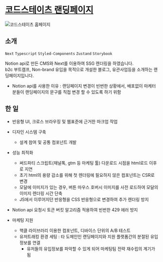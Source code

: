 # [코드스테이츠 랜딩페이지](https://www.codestates.com)

![코드스테이츠 홈페이지](https://www.datocms-assets.com/107137/1698302941-2023-10-26-3-48-56.png)

## 소개

`Next` `Typescript` `Styled-Components` `Zustand` `Storybook`

Notion api로 만든 CMS와 Next를 이용하여 SSG 렌더링을 하였습니다.  
b2c 부트캠프, Non-brand 유입을 목적으로 개설한 블로그, 유관사업등을 소개하는 랜딩페이지입니다.

- Notion api를 사용한 이유 : 랜딩페이지 변경이 빈번한 상황에서, 배포없이 마케터분들이 랜딩페이지의 문구를 직접 변경 할 수 있도록 하기 위함

## 한 일

- 반응형 UI, 크로스 브라우징 및 웹표준에 근거한 마크업 작업
- 디자인 시스템 구축

  - 설계 참여 및 공통 컴포넌트 개발

- 성능 최적화

  - 써드파티 스크립트(채널톡, gtm 등 마케팅 툴) 다운로드 시점을 html로드 이후로 지연
  - 초기 html의 용량 감소를 위해 첫 렌더링에 필요하지 않은 컴포넌트는 CSR로 변경
  - 모달에 이미지가 있는 경우, 버튼 마우스 호버시 이미지를 사전 로드하여 모달의 이미지 렌더링 시간 단축
  - JS에서 이루어지던 반응형을 CSS 반응형으로 변경하여 추가 렌더링 방지

- Notion api 요청시 토큰 버킷 알고리즘 적용하여 빈번한 429 에러 방지

- 마케팅 지원
  - 핵클 라이브러리 이용한 컴포넌트, 디바이스 단위의 A/B 테스트
  - 유저트래킹 환경 세팅 : 타 도메인인 랜딩페이지와 지원 플랫폼간의 분절된 유입정보를 연결
    - 유저들의 유입정보를 파악할 수 있게 되어 마케팅팀 전략 재수립의 계기가 됨
